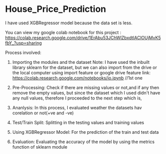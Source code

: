 # House_Price_Prediction

I have used XGBRegressor model because the data set is less.

You can view my google colab notebook for this project :
https://colab.research.google.com/drive/1ErAbu53JChWlZbxdtIAClOUjMvK5fbY_?usp=sharing

Process involved:
1. Importing the modules and the dataset
Note: I have used the inbuilt library sklearn for the dataset, but we can also import from the drive or the local computer using import feature or google drive feature
link: https://colab.research.google.com/notebooks/io.ipynb //1st one

2. Pre-Processing:
Check if there are missing values or not,and if any then remove the empty values, but since the dataset which I used didn't have any null values, therefore I proceeded to the next step which is,

3. Ananlysis:
In this process, I evaluated weather the datasets hav corelation or not(+ve and -ve)

4. Test/Train Split:
Splitting in the testing values and training values

5. Using XGBRegressor Model:
For the prediction of the train and test data

6. Evaluation:
Evaluating the accuracy of the model by using the metrics function of sklearn module
